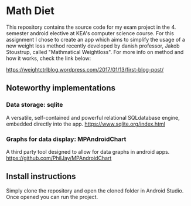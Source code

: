 # Math Diet

This repository contains the source code for my exam project in the 4. semester android elective at KEA's computer science course. 
For this assignment I chose to create an app which aims to simplify the usage of a new weight loss method recently developed by danish professor, Jakob Stoustrup, called "Mathmatical Weightloss". For more info on method and how it works, check the link below:

https://weightctrlblog.wordpress.com/2017/01/13/first-blog-post/

## Noteworthy implementations
### Data storage: sqlite
A versatile, self-contained and powerful relational SQLdatabase engine, embedded directly into the app.
https://www.sqlite.org/index.html  

### Graphs for data display: MPAndroidChart 
A third party tool designed to allow for data graphs in android apps.
https://github.com/PhilJay/MPAndroidChart 

## Install instructions

Simply clone the repository and open the cloned folder in Android Studio. Once opened you can run the project.
